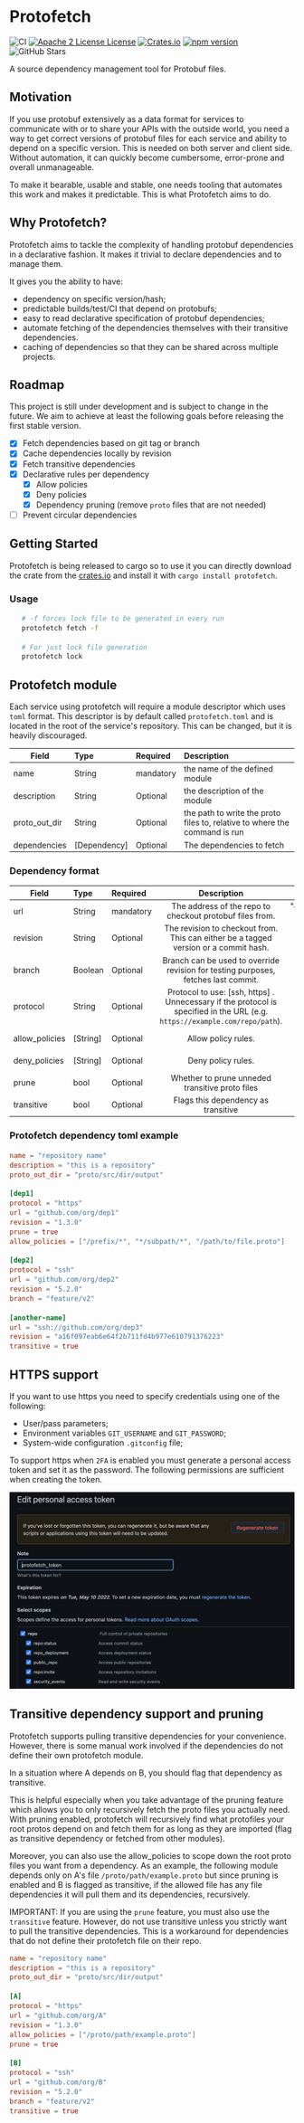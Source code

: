 # Protofetch
![CI](https://github.com/coralogix/protofetch/workflows/CI/badge.svg)
[![Apache 2 License License](http://img.shields.io/badge/license-APACHE2-blue.svg)](http://www.apache.org/licenses/LICENSE-2.0)
[![Crates.io](https://img.shields.io/crates/v/protofetch.svg)](https://crates.io/crates/protofetch)
[![npm version](https://img.shields.io/npm/v/cx-protofetch.svg??style=flat)](https://www.npmjs.com/package/cx-protofetch)
![GitHub Stars](https://img.shields.io/github/stars/coralogix/protofetch.svg)

A source dependency management tool for Protobuf files.

## Motivation

If you use protobuf extensively as a data format for services to communicate with or to share your APIs with the outside world,
you need a way to get correct versions of protobuf files for each service and ability to depend on a specific version. 
This is needed on both server and client side. 
Without automation, it can quickly become cumbersome, error-prone and overall unmanageable.

To make it bearable, usable and stable, one needs tooling that automates this work and makes it predictable. This is what Protofetch aims to do.

## Why Protofetch?

Protofetch aims to tackle the complexity of handling protobuf dependencies in a declarative fashion.
It makes it trivial to declare dependencies and to manage them.

It gives you the ability to have:
* dependency on specific version/hash;
* predictable builds/test/CI that depend on protobufs;
* easy to read declarative specification of protobuf dependencies;
* automate fetching of the dependencies themselves with their transitive dependencies.
* caching of dependencies so that they can be shared across multiple projects.

## Roadmap

This project is still under development and is subject to change in the future.
We aim to achieve at least the following goals before releasing the first stable version.

- [x] Fetch dependencies based on git tag or branch
- [x] Cache dependencies locally by revision
- [x] Fetch transitive dependencies
- [x] Declarative rules per dependency
  - [x] Allow policies 
  - [x] Deny policies
  - [x] Dependency pruning (remove `proto` files that are not needed)
- [ ] Prevent circular dependencies

## Getting Started

Protofetch is being released to cargo so to use it you can directly download the crate from the [crates.io](https://crates.io/crates/protofetch)
and install it with `cargo install protofetch`.

### Usage

```sh
   # -f forces lock file to be generated in every run
   protofetch fetch -f
   
   # For just lock file generation
   protofetch lock
  ```

## Protofetch module

Each service using protofetch will require a module descriptor which uses `toml` format.
This descriptor is by default called `protofetch.toml` and is located in the root of the service's repository.
This can be changed, but it is heavily discouraged.

| Field         | Type         | Required  | Description                                                                |
|---------------|:-------------|:----------|:---------------------------------------------------------------------------|
| name          | String       | mandatory | the name of the defined module                                             |
| description   | String       | Optional  | the description of the module                                              |
| proto_out_dir | String       | Optional  | the path to write the proto files to, relative to where the command is run |
| dependencies  | [Dependency] | Optional  | The dependencies to fetch                                                  |

### Dependency format

| Field          | Type     | Required  |                                     Description                                     |                                           Example |
|----------------|:---------|:----------|:-----------------------------------------------------------------------------------:|--------------------------------------------------:|
| url            | String   | mandatory |               The address of the repo to checkout protobuf files from.              |              "github.com/coralogix/cx-api-users/" |
| revision       | String   | Optional | The revision to checkout from. This can either be a tagged version or a commit hash. |                                              v0.2 |
| branch         | Boolean  | Optional  | Branch can be used to override revision for testing purposes, fetches last commit. |                                        feature/v2 |
| protocol       | String   | Optional  | Protocol to use: [ssh, https] . Unnecessary if the protocol is specified in the URL (e.g. `https://example.com/repo/path`).|   ssh |
| allow_policies | [String] | Optional  |                                 Allow policy rules.                                 | "/prefix/*", "*/subpath/*", "/path/to/file.proto" |
| deny_policies  | [String] | Optional  |                                 Deny policy rules.                                  | "/prefix/*", "*/subpath/*", "/path/to/file.proto" |
| prune          | bool     | Optional  |                   Whether to prune unneded transitive proto files                   |                                       true /false |
| transitive     | bool     | Optional  |                         Flags this dependency as transitive                         |                                       true /false |


### Protofetch dependency toml example


```toml
name = "repository name"
description = "this is a repository"
proto_out_dir = "proto/src/dir/output"

[dep1]
protocol = "https"
url = "github.com/org/dep1"
revision = "1.3.0"
prune = true
allow_policies = ["/prefix/*", "*/subpath/*", "/path/to/file.proto"]

[dep2]
protocol = "ssh"
url = "github.com/org/dep2"
revision = "5.2.0"
branch = "feature/v2"

[another-name]
url = "ssh://github.com/org/dep3"
revision = "a16f097eab6e64f2b711fd4b977e610791376223"
transitive = true
```

## HTTPS support

If you want to use https you need to specify credentials using one of the following:

- User/pass parameters;
- Environment variables `GIT_USERNAME` and `GIT_PASSWORD`;
- System-wide configuration `.gitconfig` file;


To support https when `2FA` is enabled you must generate a personal access token and set it as the password.
The following permissions are sufficient when creating the token.

![GitHub personal access token](readme-images/github-personal-access-token.png)

## Transitive dependency support and pruning

Protofetch supports pulling transitive dependencies for your convenience. 
However, there is some manual work involved if the dependencies do not define their own protofetch module.

In a situation where A depends on B, you should flag that dependency as transitive.

This is helpful especially when you take advantage of the pruning feature which allows you to only recursively fetch 
the proto files you actually need. With pruning enabled, protofetch will recursively find what protofiles your root 
protos depend on and fetch them for as long as they are imported (flag as transitive dependency or fetched from other modules).

Moreover, you can also use the allow_policies to scope down the root proto files you want from a dependency. 
As an example, the following module depends only on A's file `/proto/path/example.proto` but since pruning is enabled and 
B is flagged as transitive, if the allowed file has any file dependencies it will pull them and its dependencies, recursively.

IMPORTANT: If you are using the `prune` feature, you must also use the `transitive` feature. However, do not use transitive
unless you strictly want to pull the transitive dependencies. This is a workaround for dependencies that do not define
their protofetch file on their repo.

```toml
name = "repository name"
description = "this is a repository"
proto_out_dir = "proto/src/dir/output"

[A]
protocol = "https"
url = "github.com/org/A"
revision = "1.3.0"
allow_policies = ["/proto/path/example.proto"]
prune = true

[B]
protocol = "ssh"
url = "github.com/org/B"
revision = "5.2.0"
branch = "feature/v2"
transitive = true
```
